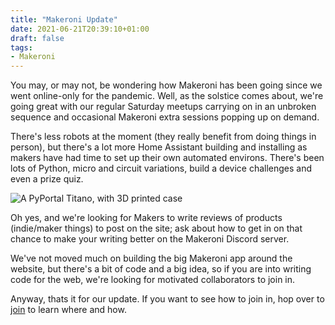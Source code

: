 ```yaml
---
title: "Makeroni Update"
date: 2021-06-21T20:39:10+01:00
draft: false
tags:
- Makeroni
---
```


You may, or may not, be wondering how Makeroni has been going since we went online-only for the pandemic. Well, as the solstice comes about, we're going great with our regular Saturday meetups carrying on in an unbroken sequence and occasional Makeroni extra sessions popping up on demand.

There's less robots at the moment (they really benefit from doing things in person), but there's a lot more Home Assistant building and installing as makers have had time to set up their own automated environs. There's been lots of Python, micro and circuit variations, build a device challenges and even a prize quiz.

![A PyPortal Titano, with 3D printed case](/images/makeroni-update/cased-titano.jpg)

Oh yes, and we're looking for Makers to write reviews of products (indie/maker things) to post on the site; ask about how to get in on that chance to make your writing better on the Makeroni Discord server.

We've not moved much on building the big Makeroni app around the website, but there's a bit of code and a big idea, so if you are into writing code for the web, we're looking for motivated collaborators to join in.

Anyway, thats it for our update. If you want to see how to join in, hop over to [join](/join) to learn where and how.
